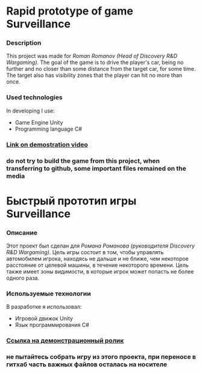 # Rapid prototype of game Surveillance
### **Description**
   This project was made for *Roman Romanov (Head of Discovery R&D Wargaming)*. 
The goal of the game is to drive the player's car, being no further and no closer than some distance from the target car, for some time. The target also has visibility zones that the player can hit no more than once.
### **Used technologies**
   In developing I use:
   * Game Engine Unity
   * Programming language С#
### [Link on demostration video](https://google.com)
### do not try to build the game from this project, when transferring to github, some important files remained on the media


# Быстрый прототип игры Surveillance
### **Описание**
   Этот проект был сделан для *Романа Романова (руководителя Discovery R&D Wargaming)*.
Цель игры состоит в том, чтобы управлять автомобилем игрока, находясь не дальше и не ближе, чем некоторое расстояние от целевой машины, в течение некоторого времени. Цель также имеет зоны видимости, в которые игрок может попасть не более одного раза.
### **Используемые технологии**
   В разработке я использовал:
   * Игровой движок Unity
   * Язык программирования C#
### [Ссылка на демонстрационный ролик](https://google.com)
### не пытайтесь собрать игру из этого проекта, при переносе в гитхаб часть важных файлов осталась на носителе
